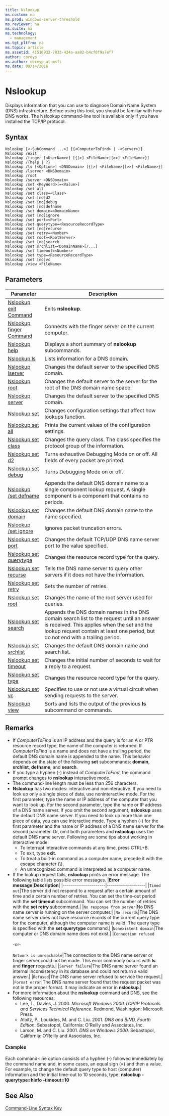 ```yaml
---
title: Nslookup
ms.custom: na
ms.prod: windows-server-threshold
ms.reviewer: na
ms.suite: na
ms.technology: 
  - management
ms.tgt_pltfrm: na
ms.topic: article
ms.assetid: 41516932-7833-434a-aa92-b4cf0f9a7ef7
author: coreyp
ms.author: coreyp-at-msft
ms.date: 09/14/2016
---
```

# Nslookup
Displays information that you can use to diagnose Domain Name System (DNS) infrastructure. Before using this tool, you should be familiar with how DNS works. The Nslookup command-line tool is available only if you have installed the TCP/IP protocol.
## Syntax
```
Nslookup [<-SubCommand ...>] [{<ComputerToFind> | -<Server>}]
Nslookup /exit
Nslookup /finger [<UserName>] [{[>] <FileName>|[>>] <FileName>}]
Nslookup /{help | ?}
Nslookup /ls [<Option>] <DNSDomain> [{[>] <FileName>|[>>] <FileName>}]
Nslookup /lserver <DNSDomain> 
Nslookup /root 
Nslookup /server <DNSDomain>
Nslookup /set <KeyWord>[=<Value>]
Nslookup /set all 
Nslookup /set class=<Class>
Nslookup /set [no]d2
Nslookup /set [no]debug
Nslookup /set [no]defname
Nslookup /set domain=<DomainName>
Nslookup /set [no]ignore
Nslookup /set port=<Port>
Nslookup /set querytype=<ResourceRecordType>
Nslookup /set [no]recurse
Nslookup /set retry=<Number>
Nslookup /set root=<RootServer>
Nslookup /set [no]search
Nslookup /set srchlist=<DomainName>[/...]
Nslookup /set timeout=<Number>
Nslookup /set type=<ResourceRecordType>
Nslookup /set [no]vc
Nslookup /view <FileName>
```
## Parameters
|Parameter|Description|
|-------------|---------------|
|[Nslookup exit Command](Nslookup-exit-Command.md)|Exits **nslookup**.|
|[Nslookup finger Command](Nslookup-finger-Command.md)|Connects with the finger server on the current computer.|
|[Nslookup help](Nslookup-help.md)|Displays a short summary of **nslookup** subcommands.|
|[Nslookup ls](Nslookup-ls.md)|Lists information for a DNS domain.|
|[Nslookup lserver](Nslookup-lserver.md)|Changes the default server to the specified DNS domain.|
|[Nslookup root](Nslookup-root.md)|Changes the default server to the server for the root of the DNS domain name space.|
|[Nslookup server](Nslookup-server.md)|Changes the default server to the specified DNS domain.|
|[Nslookup set](Nslookup-set.md)|Changes configuration settings that affect how lookups function.|
|[Nslookup set all](Nslookup-set-all.md)|Prints the current values of the configuration settings.|
|[Nslookup set class](Nslookup-set-class.md)|Changes the query class. The class specifies the protocol group of the information.|
|[Nslookup set d2](Nslookup-set-d2.md)|Turns exhaustive Debugging Mode on or off. All fields of every packet are printed.|
|[Nslookup set debug](Nslookup-set-debug.md)|Turns Debugging Mode on or off.|
|[Nslookup /set defname](assetId:///755ed486-d04d-4b6c-85f0-66ddb8ab6dab)|Appends the default DNS domain name to a single component lookup request. A single component is a component that contains no periods.|
|[Nslookup set domain](Nslookup-set-domain.md)|Changes the default DNS domain name to the name specified.|
|[Nslookup /set ignore](assetId:///7ebc431b-cc44-4cee-b520-0d6879071275)|Ignores packet truncation errors.|
|[Nslookup set port](Nslookup-set-port.md)|Changes the default TCP/UDP DNS name server port to the value specified.|
|[Nslookup set querytype](Nslookup-set-querytype.md)|Changes the resource record type for the query.|
|[Nslookup set recurse](Nslookup-set-recurse.md)|Tells the DNS name server to query other servers if it does not have the information.|
|[Nslookup set retry](Nslookup-set-retry.md)|Sets the number of retries.|
|[Nslookup set root](Nslookup-set-root.md)|Changes the name of the root server used for queries.|
|[Nslookup set search](Nslookup-set-search.md)|Appends the DNS domain names in the DNS domain search list to the request until an answer is received. This applies when the set and the lookup request contain at least one period, but do not end with a trailing period.|
|[Nslookup set srchlist](Nslookup-set-srchlist.md)|Changes the default DNS domain name and search list.|
|[Nslookup set timeout](Nslookup-set-timeout.md)|Changes the initial number of seconds to wait for a reply to a request.|
|[Nslookup set type](Nslookup-set-type.md)|Changes the resource record type for the query.|
|[Nslookup set vc](Nslookup-set-vc.md)|Specifies to use or not use a virtual circuit when sending requests to the server.|
|[Nslookup view](Nslookup-view.md)|Sorts and lists the output of the previous **ls** subcommand or commands.|
## Remarks
-   If *ComputerToFind* is an IP address and the query is for an A or PTR resource record type, the name of the computer is returned. If *ComputerToFind* is a name and does not have a trailing period, the default DNS domain name is appended to the name. This behavior depends on the state of the following **set** subcommands: **domain**, **srchlist**, **defname**, and **search**.
-   If you type a hyphen (-) instead of *ComputerToFind*, the command prompt changes to **nslookup** interactive mode.
-   The command-line length must be less than 256 characters.
-   **Nslookup** has two modes: interactive and noninteractive.
    If you need to look up only a single piece of data, use noninteractive mode. For the first parameter, type the name or IP address of the computer that you want to look up. For the second parameter, type the name or IP address of a DNS name server. If you omit the second argument, **nslookup** uses the default DNS name server.
    If you need to look up more than one piece of data, you can use interactive mode. Type a hyphen (-) for the first parameter and the name or IP address of a DNS name server for the second parameter. Or, omit both parameters and **nslookup** uses the default DNS name server. Following are some tips about working in interactive mode:
    -   To interrupt interactive commands at any time, press CTRL+B.
    -   To exit, type **exit**.
    -   To treat a built-in command as a computer name, precede it with the escape character (\\).
    -   An unrecognized command is interpreted as a computer name.
-   If the lookup request fails, **nslookup** prints an error message. The following table lists possible error messages.
    |**Error message**|**Description**|
    |---------------------|-------------------|
    |`Timed out`|The server did not respond to a request after a certain amount of time and a certain number of retries. You can set the time-out period with the **set timeout** subcommand. You can set the number of retries with the **set retry** subcommand.|
    |`No response from server`|No DNS name server is running on the server computer.|
    |`No records`|The DNS name server does not have resource records of the current query type for the computer, although the computer name is valid. The query type is specified with the **set querytype** command.|
    |`Nonexistent domain`|The computer or DNS domain name does not exist.|
    |`Connection refused`<br /><br />-or-<br /><br />`Network is unreachable`|The connection to the DNS name server or finger server could not be made. This error commonly occurs with **ls** and **finger** requests.|
    |`Server failure`|The DNS name server found an internal inconsistency in its database and could not return a valid answer.|
    |`Refused`|The DNS name server refused to service the request.|
    |`Format error`|The DNS name server found that the request packet was not in the proper format. It may indicate an error in **nslookup**.|
-   For more information about the **nslookup** command and DNS, see the following resources:
    -   Lee, T., Davies, J. 2000. *Microsoft Windows 2000 TCP/IP Protocols and Services Technical Reference*. Redmond, Washington: Microsoft Press.
    -   Albitz, P., Loukides, M. and C. Liu. 2001. *DNS and BIND, Fourth Edition*. Sebastopol, California: O'Reilly and Associates, Inc.
    -   Larson, M. and C. Liu. 2001. *DNS on Windows 2000*. Sebastopol, California: O'Reilly and Associates, Inc.
#### Examples
Each command-line option consists of a hyphen (-) followed immediately by the command name and, in some cases, an equal sign (=) and then a value. For example, to change the default query type to host (computer) information and the initial time-out to 10 seconds, type:
**nslookup -querytype=hinfo -timeout=10**
## See Also
[Command-Line Syntax Key](Command-Line-Syntax-Key.md)
